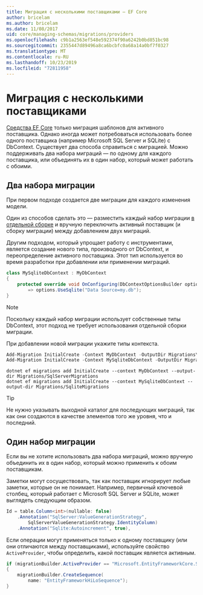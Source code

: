 ```yaml
---
title: Миграция с несколькими поставщиками — EF Core
author: bricelam
ms.author: bricelam
ms.date: 11/08/2017
uid: core/managing-schemas/migrations/providers
ms.openlocfilehash: c9b1a2563ef548e592374f90a6242b0bd851bc98
ms.sourcegitcommit: 2355447d89496a8ca6bcbfc0a68a14a0bf7f0327
ms.translationtype: MT
ms.contentlocale: ru-RU
ms.lasthandoff: 10/23/2019
ms.locfileid: "72811958"
---
```

# <a name="migrations-with-multiple-providers"></a>Миграция с несколькими поставщиками

[Средства EF Core][1] только миграция шаблонов для активного поставщика. Однако иногда может потребоваться использовать более одного поставщика (например Microsoft SQL Server и SQLite) с DbContext. Существует два способа справиться с миграцией. Можно поддерживать два набора миграций — по одному для каждого поставщика, или объединять их в один набор, который может работать с обоими.

## <a name="two-migration-sets"></a>Два набора миграции

При первом подходе создается две миграции для каждого изменения модели.

Один из способов сделать это — разместить каждый набор миграции [в отдельной сборке][2] и вручную переключить активный поставщик (и сборку миграции) между добавлением двух миграций.

Другим подходом, который упрощает работу с инструментами, является создание нового типа, производного от DbContext, и переопределение активного поставщика. Этот тип используется во время разработки при добавлении или применении миграций.

``` csharp
class MySqliteDbContext : MyDbContext
{
    protected override void OnConfiguring(DbContextOptionsBuilder options)
        => options.UseSqlite("Data Source=my.db");
}
```

> [!NOTE]
> Поскольку каждый набор миграции использует собственные типы DbContext, этот подход не требует использования отдельной сборки миграции.

При добавлении новой миграции укажите типы контекста.

``` powershell
Add-Migration InitialCreate -Context MyDbContext -OutputDir Migrations\SqlServerMigrations
Add-Migration InitialCreate -Context MySqliteDbContext -OutputDir Migrations\SqliteMigrations
```

``` Console
dotnet ef migrations add InitialCreate --context MyDbContext --output-dir Migrations/SqlServerMigrations
dotnet ef migrations add InitialCreate --context MySqliteDbContext --output-dir Migrations/SqliteMigrations
```

> [!TIP]
> Не нужно указывать выходной каталог для последующих миграций, так как они создаются в качестве элементов того же уровня, что и последний.

## <a name="one-migration-set"></a>Один набор миграции

Если вы не хотите использовать два набора миграций, можно вручную объединить их в один набор, который можно применить к обоим поставщикам.

Заметки могут сосуществовать, так как поставщик игнорирует любые заметки, которые он не понимает. Например, первичный ключевой столбец, который работает с Microsoft SQL Server и SQLite, может выглядеть следующим образом.

``` csharp
Id = table.Column<int>(nullable: false)
    .Annotation("SqlServer:ValueGenerationStrategy",
        SqlServerValueGenerationStrategy.IdentityColumn)
    .Annotation("Sqlite:Autoincrement", true),
```

Если операции могут применяться только к одному поставщику (или они отличаются между поставщиками), используйте свойство `ActiveProvider`, чтобы определить, какой поставщик является активным.

``` csharp
if (migrationBuilder.ActiveProvider == "Microsoft.EntityFrameworkCore.SqlServer")
{
    migrationBuilder.CreateSequence(
        name: "EntityFrameworkHiLoSequence");
}
```

  [1]: ../../miscellaneous/cli/index.md
  [2]: projects.md
